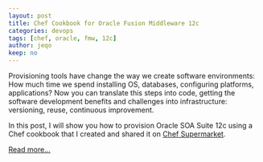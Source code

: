 ```yaml
---
layout: post
title: Chef Cookbook for Oracle Fusion Middleware 12c
categories: devops
tags: [chef, oracle, fmw, 12c]
author: jeqo
keep: no
---
```


Provisioning tools have change the way we create software environments: How much time we spend installing OS, databases, configuring platforms, applications? Now you can translate this steps into code, getting the software development benefits and challenges into infrastructure: versioning, reuse, continuous improvement.

In this post, I will show you how to provision Oracle SOA Suite 12c using a Chef cookbook that I created and shared it on [Chef Supermarket](http://supermarket.chef.io/).

[Read more...](http://jeqo.github.io/blog/devops/chef-cookbook-oracle-fmw-12c/)
